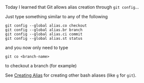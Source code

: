 Today I learned that Git allows alias creation through `git config`...

Just type something similar to any of the following
```
git config --global alias.co checkout
git config --global alias.br branch
git config --global alias.ci commit
git config --global alias.st status
```
and you now only need to type
```
git co <branch-name>
```
to checkout a branch (for example)

See [Creating Alias](https://github.com/sfletche/til/blob/master/shell/alias-creation.md) for creating other bash aliases (like `g` for `git`).
